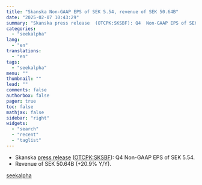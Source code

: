 ```yaml
---
title: "Skanska Non-GAAP EPS of SEK 5.54, revenue of SEK 50.64B"
date: "2025-02-07 10:43:29"
summary: "Skanska press release  (OTCPK:SKSBF): Q4  Non-GAAP EPS of SEK 5.54. Revenue of SEK 50.64B (+20.9% Y/Y)."
categories:
  - "seekalpha"
lang:
  - "en"
translations:
  - "en"
tags:
  - "seekalpha"
menu: ""
thumbnail: ""
lead: ""
comments: false
authorbox: false
pager: true
toc: false
mathjax: false
sidebar: "right"
widgets:
  - "search"
  - "recent"
  - "taglist"
---
```


* Skanska [press release](https://group.skanska.com/490770/siteassets/investors/reports-publications/interim-reports/2024/q4-2024/skanska-q4-2024-en.pdf) ([OTCPK:SKSBF](https://seekingalpha.com/symbol/SKSBF "Skanska AB (publ)")): Q4 Non-GAAP EPS of SEK 5.54.
* Revenue of SEK 50.64B (+20.9% Y/Y).

[seekalpha](https://seekingalpha.com/news/4404988-skanska-non-gaap-eps-of-sek-554-revenue-of-sek-5064b)
